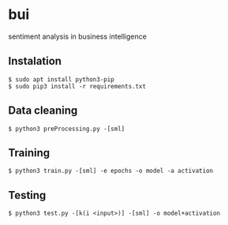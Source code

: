 # bui
sentiment analysis in business intelligence

## Instalation
    $ sudo apt install python3-pip
    $ sudo pip3 install -r requirements.txt

## Data cleaning
    $ python3 preProcessing.py -[sml]

## Training
    $ python3 train.py -[sml] -e epochs -o model -a activation

## Testing
    $ python3 test.py -[k(i <input>)] -[sml] -o model+activation
